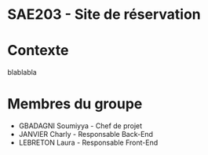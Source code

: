 # SAE203 - Site de réservation


# Contexte
blablabla

# Membres du groupe
- GBADAGNI Soumiyya - Chef de projet
- JANVIER Charly - Responsable Back-End
- LEBRETON Laura - Responsable Front-End



